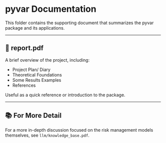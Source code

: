# pyvar Documentation

This folder contains the supporting document that summarizes the pyvar package and its applications.

---

## 📄 report.pdf

A brief overview of the project, including:
- Project Plan/ Diary
- Theoretical Foundations
- Some Results Examples
- References

Useful as a quick reference or introduction to the package.

---

## 📚 For More Detail

For a more in-depth discussion focused on the risk management models themselves, see `llm/knowledge_base.pdf`.

